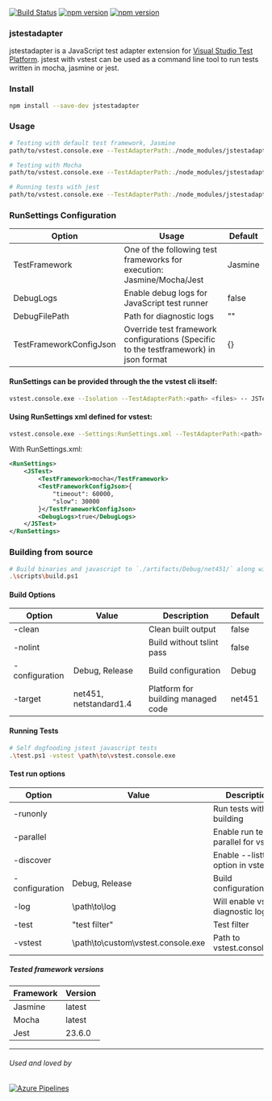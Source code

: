 [![Build Status](https://dev.azure.com/karanjitsingh/jstestadapter/_apis/build/status/JSTestAdapter%20CI%20Build?branchName=master)](https://dev.azure.com/karanjitsingh/jstestadapter/_build/latest?definitionId=7?branchName=master) 
[![npm version](https://img.shields.io/npm/v/jstestadapter/latest.svg?label=npm&style=flat)](https://www.npmjs.com/package/jstestadapter)
[![npm version](https://img.shields.io/npm/v/jstestadapter/beta.svg?style=flat)](https://www.npmjs.com/package/jstestadapter)

### jstestadapter

jstestadapter is a JavaScript test adapter extension for [Visual Studio Test Platform](https://github.com/Microsoft/vstest). jstest with vstest can be used as a command line tool to run tests written in mocha, jasmine or jest.

### Install
```bash
npm install --save-dev jstestadapter
```

### Usage
```bash
# Testing with default test framework, Jasmine
path/to/vstest.console.exe --TestAdapterPath:./node_modules/jstestadapter/ path/to/test.1.js path/to/test.2.js

# Testing with Mocha
path/to/vstest.console.exe --TestAdapterPath:./node_modules/jstestadapter/ path/to/test.1.js path/to/test.2.js -- JSTest.TestFramework=Mocha

# Running tests with jest
path/to/vstest.console.exe --TestAdapterPath:./node_modules/jstestadapter/ path/to/package.json -- JSTest.TestFramework=Jest
```

### RunSettings Configuration

Option                  |  Usage                                                                                | Default
----------------------- | ------------------------------------------------------------------------------------- | --------
TestFramework           | One of the following test frameworks for execution: Jasmine/Mocha/Jest                | Jasmine
DebugLogs               | Enable debug logs for JavaScript test runner                                          | false
DebugFilePath           | Path for diagnostic logs                                                              | ""
TestFrameworkConfigJson | Override test framework configurations (Specific to the testframework) in json format | {} 

#### RunSettings can be provided through the the vstest cli itself:
```bash
vstest.console.exe --Isolation --TestAdapterPath:<path> <files> -- JSTest.DebugLogs=true JSTest.TestFramework=mocha
```

#### Using RunSettings xml defined for vstest:
```bash
vstest.console.exe --Settings:RunSettings.xml --TestAdapterPath:<path> <files>
```
With RunSettings.xml:
```xml
<RunSettings>
    <JSTest>
        <TestFramework>mocha</TestFramework>
        <TestFrameworkConfigJson>{
            "timeout": 60000,
            "slow": 30000
        }</TestFrameworkConfigJson>
        <DebugLogs>true</DebugLogs>
    </JSTest>
</RunSettings>
```

### Building from source
```bash
# Build binaries and javascript to `./artifacts/Debug/net451/` along with the package tarball in `./artifacts/Debug`
.\scripts\build.ps1
```

#### Build Options

| Option         | Value                  | Description                        | Default |
| -------------- | ---------------------- | ---------------------------------- | ------- |
| -clean         |                        | Clean built output                 | false   |
| -nolint        |                        | Build without tslint pass          | false   |
| -configuration | Debug, Release         | Build configuration                | Debug   |
| -target        | net451, netstandard1.4 | Platform for building managed code | net451  |

#### Running Tests

```bash
# Self dogfooding jstest javascript tests
.\test.ps1 -vstest \path\to\vstest.console.exe
```

#### Test run options

| Option         | Value                              | Description                             | Default |
| -------------- | ---------------------------------- | --------------------------------------- | ------- |
| -runonly       |                                    | Run tests without building              | false   |
| -parallel      |                                    | Enable run tests in parallel for vstest | false   |
| -discover      |                                    | Enable --listtests option in vstest     | false   |
| -configuration | Debug, Release                     | Build configuration                     | Debug   |
| -log           | \path\to\log                       | Will enable vstest diagnostic logs      | -       |
| -test          | "test filter"                      | Test filter                             | -       |
| -vstest        | \path\to\custom\vstest.console.exe | Path to vstest.console.exe              | D:\vstest\artifacts\Debug\net451\win7-x64\vstest.console.exe  |


##### Tested framework versions

Framework | Version
--------- | -------
Jasmine   | latest
Mocha     | latest
Jest      | 23.6.0

---

###### Used and loved by

[![Azure Pipelines](https://user-images.githubusercontent.com/4632805/51794131-3c5c6080-21f2-11e9-9173-0ccbb3418252.png)](https://dev.azure.com/)
